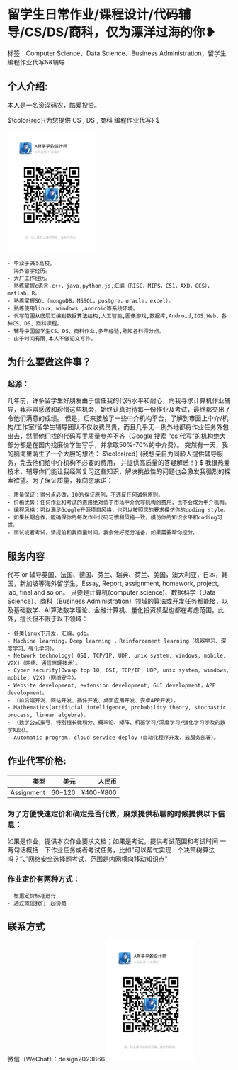 # 留学生日常作业/课程设计/代码辅导/CS/DS/商科，仅为漂洋过海的你❥
标签：Computer Science、Data Science、Business Administration，留学生编程作业代写&&辅导

## 个人介绍:
本人是一名资深码农，酷爱投资。

$\color{red}{为您提供 CS , DS , 商科 编程作业代写} $

<img src="design2023866.jpg"  width="200" />

    - 毕业于985高校。
    - 海外留学经历。
    - 大厂工作经历。
    - 熟练掌握c语言,c++，java,python,js,汇编（RISC，MIPS，C51，AXD，CCS），matlab，R。
    - 熟练掌握SQL（mongoDB，MSSQL，postgre，oracle，excel）。
    - 熟练使用linux，windows ,android等系统环境。
    - 代写范围从底层汇编到数据算法结构,人工智能,图像游戏,数据库,Android,IOS,Web，各种CS、DS、商科课程。
    - 辅导中国留学生CS、DS、商科作业,多年经验,熟知各科得分点。
    - 由于时间有限,本人不做论文写作。

## 为什么要做这件事？
### 起源：
几年前，许多留学生好朋友由于信任我的代码水平和耐心，向我寻求计算机作业辅导，我非常感激和珍惜这些机会，始终认真对待每一份作业及考试，最终都交出了令他们满意的成绩。
但是，后来接触了一些中介机构平台，了解到市面上中介/机构/工作室/留学生辅导团队不仅收费昂贵，而且几乎无一例外地都将作业任务外包出去，然而他们找的代码写手质量参差不齐（Google 搜索 “cs 代写”的机构绝大部分都是在国内找廉价学生写手，并拿取50%-70%的中介费）。
突然有一天，我的脑海里萌生了一个大胆的想法：
$\color{red} {我想亲自为同龄人提供辅导服务，免去他们给中介机构不必要的费用，
并提供高质量的答疑解惑！} $
我很热爱技术，辅导你们能让我经常复习这些知识，解决挑战性的问题也会激发我强烈的探索欲望。为了保证质量，我向您承诺：

    - 质量保证：得分点必做，100%保证原创，不违反任何诚信原则。
    - 价格优势：任何作业和考试的费用绝对低于市场中介代写机构的费用，也不会成为中介机构。
    - 编程风格：可以满足Google开源项目风格，也可以按照您的要求模仿你的coding style。
    - 如果长期合作，能确保你的每次作业代码习惯和风格一致，模仿你的知识水平和coding习惯。
    - 面试或者考试，请提前和我商量时间，我会做好充分准备，如果需要帮你控分。

## 服务内容
代写 or 辅导英国、法国、德国、芬兰、瑞典、荷兰、美国，澳大利亚，日本，韩国，新加坡等海外留学生，Essay, Report, assignment, homework, project, lab, final and so on。
只要是计算机(computer science)、数据科学（Data Science）、商科（Business Administration）领域的算法或开发任务都能接，以及基础数学、AI算法数学理论、金融计算机、量化投资模型也都在考虑范围。此外，擅长但不限于以下领域：

    - 各类linux下开发，汇编，gdb。
    - Machine learning，Deep learning ，Reinforcement learning（机器学习、深度学习、强化学习）。
    - Network technology( OSI, TCP/IP, UDP, unix system, windows, mobile, V2X)（网络、通信原理技术）。
    - Cyber security(Owasp top 10, OSI, TCP/IP, UDP, unix system, windows, mobile, V2X)（网络安全）。
    - Website development, extension development, GUI development，APP development。
    - （前后端开发、网站开发、插件开发、桌面应用开发、安卓APP开发）。
    - Mathematics(artificial intelligence, probability theory, stochastic process, linear algebra)。
    - （数学公式推导，特别擅长微积分、概率论、矩阵、机器学习/深度学习/强化学习涉及的数学知识）。
    - Automatic program, cloud service deploy（自动化程序开发、云服务部署）。

## 作业代写价格:
|类型|美元|人民币|
|-----:|-----:|-----:|
|Assignment|$60-$120|¥400-¥800|

### 为了方便快速定价和确定是否代做，麻烦提供私聊的时候提供以下信息：
如果是作业，提供本次作业要求文档；如果是考试，提供考试范围和考试时间
一两句话概括一下作业任务或者考试任务，比如”可以帮忙实现一个决策树算法吗？”、”网络安全选择题考试，范围是内网横向移动知识点”
### 作业定价有两种方式：
    - 根据定价标准进行
    - 通过微信我们一起协商
## 联系方式
微信（WeChat）：design2023866
<img src="design2023866.jpg"  width="200" />

